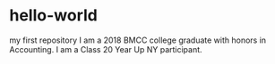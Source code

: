 # hello-world
my first repository
I am a 2018 BMCC college graduate with honors in Accounting. I am a Class 20 Year Up NY participant.

